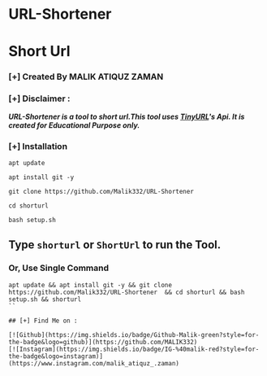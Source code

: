 # URL-Shortener
# Short Url
### [+] Created By MALIK ATIQUZ ZAMAN
### [+] Disclaimer :
***URL-Shortener is a tool to short url.This tool uses [TinyURL](https://tinyurl.com/)'s Api. It is created for Educational Purpose only.***


### [+] Installation
```apt update```

```apt install git -y```

```git clone https://github.com/Malik332/URL-Shortener ```

```cd shorturl```

```bash setup.sh```

## Type `shorturl` or `ShortUrl` to run the Tool.
### Or, Use Single Command
```
apt update && apt install git -y && git clone https://github.com/Malik332/URL-Shortener  && cd shorturl && bash setup.sh && shorturl
``

## [+] Find Me on :

[![Github](https://img.shields.io/badge/Github-Malik-green?style=for-the-badge&logo=github)](https://github.com/MALIK332)
[![Instagram](https://img.shields.io/badge/IG-%40malik-red?style=for-the-badge&logo=instagram)](https://www.instagram.com/malik_atiquz_.zaman)
